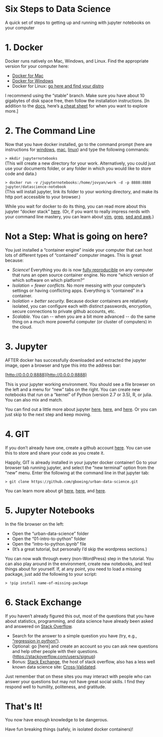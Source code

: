 # Six Steps to Data Science
A quick set of steps to getting up and running with jupyter notebooks on your computer


# 1. Docker
Docker runs natively on Mac, Windows, and Linux.  Find the appropriate version for your computer here: 
- [Docker for Mac](https://docs.docker.com/docker-for-mac/)
- [Docker for Windows](https://docs.docker.com/docker-for-windows/)
- Docker for Linux: [go here and find your distro](https://docs.docker.com/)

I recommend using the “stable” branch. Make sure you have about 10 gigabytes of disk space free, then follow the installation instructions. 
[In addition to the [docs](https://docs.docker.com/), here’s [a cheat sheet](https://github.com/wsargent/docker-cheat-sheet) for when you want to explore more.]

# 2. The Command Line
Now that you have docker installed, go to the command prompt (here are instructions for [windows](http://www.digitalcitizen.life/7-ways-launch-command-prompt-windows-7-windows-8), [mac](https://developer.apple.com/library/content/documentation/OpenSource/Conceptual/ShellScripting/BeforeYouBegin/BeforeYouBegin.html#//apple_ref/doc/uid/TP40004268-CH1-SW1), [linux](https://www.linux.com/learn/how-use-linux-command-line-basics-cli)) and type the following commands: 

`> mkdir jupyternotebooks`    
(This will create a new directory for your work. Alternatively, you could just use your documents folder, or any folder in which you would like to store code and data.)

`> docker run -v /jupyternotebooks:/home/jovyan/work -d -p 8888:8888 jupyter/datascience-notebook`    
(This will install jupyter, link its folder to your working directory, and make its http port accessible to your browser.)


While you wait for docker to do its thing, you can read more about this jupyter “docker stack” [here](https://github.com/jupyter/docker-stacks/tree/master/datascience-notebook).  (Or, if you want to really impress nerds with your command line mastery, you can learn about [vim](http://www.labnol.org/internet/learning-vim-for-beginners/28820/), [grep](https://quickleft.com/blog/command-line-tutorials-finding-grepping/), [sed and awk](https://quickleft.com/blog/command-line-tutorials-sed-awk/).)

# Not a Step: What is going on here? 
You just installed a “container engine” inside your computer that can host lots of different types of “contained” computer images.  This is great because:
* _Science!_ Everything you do is now [fully reproducible](https://arxiv.org/pdf/1410.0846.pdf) on any computer that runs an open source container engine. No more “which version of which software on which platform?” 
* _Isolation = fewer conflicts._ No more messing with your computer’s settings or having conflicting apps. Everything is “contained” in a container.  
* _Isolation = better security._ Because docker containers are relatively isolated, you can configure each with distinct passwords, encryption, secure connections to private github accounts, etc. 
* _Scalable._ You can -- when you are a bit more advanced -- do the same thing on a much more powerful computer (or cluster of computers) in the cloud. 

# 3. Jupyter
AFTER docker has successfully downloaded and extracted the jupyter image, open a browser and type this into the address bar: 

[http://0.0.0.0:8888](http://0.0.0.0:8888)

This is your jupyter working environment.  You should see a file browser on the left and a menu for “new” tabs on the right. You can create new notebooks that run on a “kernel” of Python (version 2.7 or 3.5), R, or julia.  You can also mix and match. 

You can find out a little more about jupyter [here](http://jupyter-notebook.readthedocs.io/en/latest/examples/Notebook/Notebook%20Basics.html), [here](https://www.youtube.com/watch?v=e9cSF3eVQv0), and [here](https://www.youtube.com/watch?v=JI1HWUAyJHE).  Or you can just skip to the next step and keep moving.  


# 4. GIT
If you don’t already have one, create a github account [here](https://github.com/).  You can use this to store and share your code as you create it. 

Happily, GIT is already installed in your jupyter docker container! Go to your browser tab running jupyter, and select the “new terminal” option from the “new” menu. Enter the following at the command line in that jupyter tab: 

`> git clone https://github.com/gboeing/urban-data-science.git`

You can learn more about git [here](https://git-scm.com/book/en/v2/Getting-Started-Git-Basics), [here](https://www.youtube.com/watch?v=HVsySz-h9r4), and [here](https://www.youtube.com/watch?v=ugN-IYV1NTM).

# 5. Jupyter Notebooks

In the file browser on the left: 
* Open the “urban-data-science” folder
* Open the “01-intro-to-python” folder
* Open the “intro-to-python.ipynb” file
* (It’s a great tutorial, but personally I’d skip the wordpress sections.)

You can now walk through every (non-WordPress) step in the tutorial. You can also play around in the environment, create new notebooks, and test things about for yourself.  If, at any point, you need to load a missing package, just add the following to your script: 

`> !pip install name-of-missing-package`

# 6. Stack Exchange
If you haven’t already figured this out, most of the questions that you have about statistics, programming, and data science have already been asked and answered on [Stack Overflow](http://stackoverflow.com/).  

* Search for the answer to a simple question you have (try, e.g., [“regression in python”](http://stackoverflow.com/search?q=regression+in+python)).
* Optional: go [here] and create an account so you can ask new questions and help other people with their questions.(https://stackoverflow.com/users/signup)
* Bonus: [Stack Exchange](https://stackexchange.com), the host of stack overflow, also has a less well known data science site: [Cross-Validated](http://stats.stackexchange.com/). 

Just remember that on these sites you may interact with people who can answer your questions but may not have great social skills. I find they respond well to humility, politeness, and gratitude. 

# That's It!

You now have enough knowledge to be dangerous. 

Have fun breaking things (safely, in isolated docker containers)!

